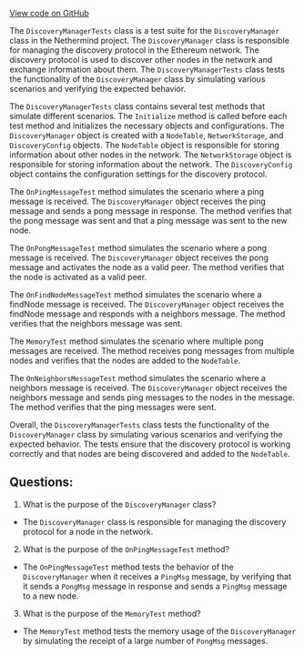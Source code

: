 [View code on GitHub](https://github.com/nethermindeth/nethermind/Nethermind.Network.Discovery.Test/DiscoveryManagerTests.cs)

The `DiscoveryManagerTests` class is a test suite for the `DiscoveryManager` class in the Nethermind project. The `DiscoveryManager` class is responsible for managing the discovery protocol in the Ethereum network. The discovery protocol is used to discover other nodes in the network and exchange information about them. The `DiscoveryManagerTests` class tests the functionality of the `DiscoveryManager` class by simulating various scenarios and verifying the expected behavior.

The `DiscoveryManagerTests` class contains several test methods that simulate different scenarios. The `Initialize` method is called before each test method and initializes the necessary objects and configurations. The `DiscoveryManager` object is created with a `NodeTable`, `NetworkStorage`, and `DiscoveryConfig` objects. The `NodeTable` object is responsible for storing information about other nodes in the network. The `NetworkStorage` object is responsible for storing information about the network. The `DiscoveryConfig` object contains the configuration settings for the discovery protocol.

The `OnPingMessageTest` method simulates the scenario where a ping message is received. The `DiscoveryManager` object receives the ping message and sends a pong message in response. The method verifies that the pong message was sent and that a ping message was sent to the new node.

The `OnPongMessageTest` method simulates the scenario where a pong message is received. The `DiscoveryManager` object receives the pong message and activates the node as a valid peer. The method verifies that the node is activated as a valid peer.

The `OnFindNodeMessageTest` method simulates the scenario where a findNode message is received. The `DiscoveryManager` object receives the findNode message and responds with a neighbors message. The method verifies that the neighbors message was sent.

The `MemoryTest` method simulates the scenario where multiple pong messages are received. The method receives pong messages from multiple nodes and verifies that the nodes are added to the `NodeTable`.

The `OnNeighborsMessageTest` method simulates the scenario where a neighbors message is received. The `DiscoveryManager` object receives the neighbors message and sends ping messages to the nodes in the message. The method verifies that the ping messages were sent.

Overall, the `DiscoveryManagerTests` class tests the functionality of the `DiscoveryManager` class by simulating various scenarios and verifying the expected behavior. The tests ensure that the discovery protocol is working correctly and that nodes are being discovered and added to the `NodeTable`.
## Questions: 
 1. What is the purpose of the `DiscoveryManager` class?
- The `DiscoveryManager` class is responsible for managing the discovery protocol for a node in the network.

2. What is the purpose of the `OnPingMessageTest` method?
- The `OnPingMessageTest` method tests the behavior of the `DiscoveryManager` when it receives a `PingMsg` message, by verifying that it sends a `PongMsg` message in response and sends a `PingMsg` message to a new node.

3. What is the purpose of the `MemoryTest` method?
- The `MemoryTest` method tests the memory usage of the `DiscoveryManager` by simulating the receipt of a large number of `PongMsg` messages.